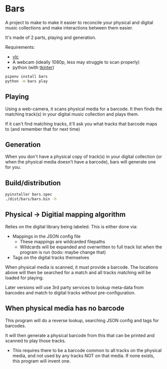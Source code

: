 # Bars

A project to make to make it easier to reconcile your physical and digital music collections and make interactions between them easier.

It's made of 2 parts, playing and generation.

Requirements:

* [vlc](https://www.videolan.org/vlc/index.en-GB.html)
* A webcam (ideally 1080p, less may struggle to scan properly)
* python (with [tkinter](https://wiki.python.org/moin/TkInter))

```bash
pipenv install bars
python -m bars play
```

## Playing

Using a web-camera, it scans physical media for a barcode.
It then finds the matching track(s) in your digital music collection and plays them.

If it can't find matching tracks, it'll ask you what tracks that barcode maps to (and remember that for next time)

## Generation

When you don't have a physical copy of track(s) in your digital collection (or when the physical media doesn't have a barcode), bars will generate one for you.

## Build/distribution

```bash
pyinstaller bars.spec
./dist/bars/bars.bin -h
```

## Physical -> Digitial mapping algorithm

Relies on the digital library being labeled.
This is either done via:

* Mappings in the JSON config file
  * These mappings are wildcarded filepaths
  * Wildcards will be expanded and overwritten to full track list when the program is run (todo: maybe change that)
* Tags on the digital tracks themselves

When physical media is scanned, it must provide a barcode. The locations above will then be searched for a match and all tracks matching will be loaded for playing.

Later versions will use 3rd party services to lookup meta-data from barcodes and match to digital tracks without pre-configuration.

## When physical media has no barcode

This program will do a reverse lookup, searching JSON config and tags for barcodes.

It will then generate a physical barcode from this that can be printed and scanned to play those tracks.

* This requires there to be a barcode common to all tracks on the physical media, and not used by any tracks NOT on that media. If none exists, this program will invent one.
